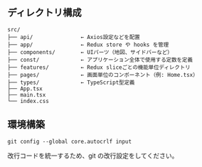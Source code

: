 ## ディレクトリ構成

```VIAnchor
src/
├── api/               ← Axios設定などを配置
├── app/               ← Redux store や hooks を管理
├── components/        ← UIパーツ（地図、サイドバーなど）
├── const/             ← アプリケーション全体で使用する定数を定義
├── features/          ← Redux sliceごとの機能単位ディレクトリ
├── pages/             ← 画面単位のコンポーネント（例: Home.tsx）
├── types/             ← TypeScript型定義
├── App.tsx
├── main.tsx
└── index.css
```

## 環境構築
```
git config --global core.autocrlf input
```
改行コードを統一するため、git の改行設定をしてください。
